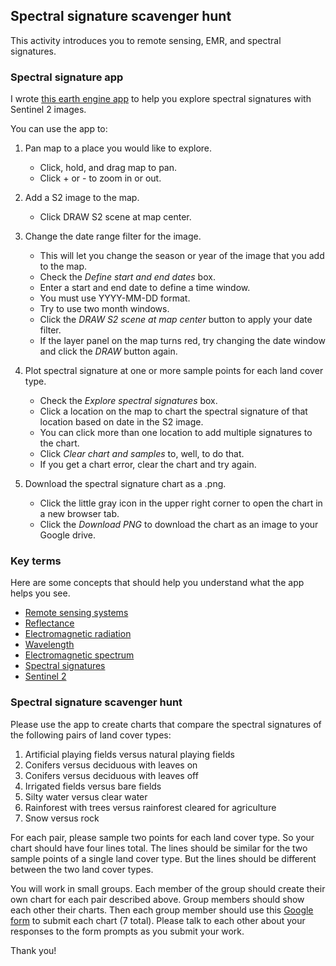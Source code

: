 ## Spectral signature scavenger hunt    

This activity introduces you to remote sensing, EMR, and spectral signatures.

### Spectral signature app   

I wrote [this earth engine app](https://jhowarth.users.earthengine.app/view/spectral-signatures) to help you explore spectral signatures with Sentinel 2 images.  

You can use the app to:   

1. Pan map to a place you would like to explore.  

    - Click, hold, and drag map to pan.  
    - Click + or - to zoom in or out.  


2. Add a S2 image to the map.

    - Click DRAW S2 scene at map center.  


3. Change the date range filter for the image.  

    - This will let you change the season or year of the image that you add to the map.  
    - Check the _Define start and end dates_ box.  
    - Enter a start and end date to define a time window.   
    - You must use YYYY-MM-DD format.
    - Try to use two month windows.  
    - Click the _DRAW S2 scene at map center_ button to apply your date filter.
    - If the layer panel on the map turns red, try changing the date window and click the _DRAW_ button again.  


4. Plot spectral signature at one or more sample points for each land cover type.  

    - Check the _Explore spectral signatures_ box.  
    - Click a location on the map to chart the spectral signature of that location based on date in the S2 image.  
    - You can click more than one location to add multiple signatures to the chart.  
    - Click _Clear chart and samples_ to, well, to do that.  
    - If you get a chart error, clear the chart and try again.  


5. Download the spectral signature chart as a .png.        

    - Click the little gray icon in the upper right corner to open the chart in a new browser tab.  
    - Click the _Download PNG_ to download the chart as an image to your Google drive.  


### Key terms

Here are some concepts that should help you understand what the app helps you see.   

- [Remote sensing systems](../glossary/glossary.md#remote-sensing-systems)    
- [Reflectance](../glossary/glossary.md#reflectance)   
- [Electromagnetic radiation](../glossary/glossary.md#electromagnetic-radiation-EMR)    
- [Wavelength](../glossary/glossary.md#wavelength)
- [Electromagnetic spectrum](../glossary/glossary.md#electromagnetic-spectrum)  
- [Spectral signatures](../glossary/glossary.md#spectral-signatures)
- [Sentinel 2](../glossary/glossary.md#sentinel-2)  

### Spectral signature scavenger hunt      

Please use the app to create charts that compare the spectral signatures of the following pairs of land cover types:  

1. Artificial playing fields versus natural playing fields
2. Conifers versus deciduous with leaves on  
3. Conifers versus deciduous with leaves off
4. Irrigated fields versus bare fields  
5. Silty water versus clear water  
6. Rainforest with trees versus rainforest cleared for agriculture  
7. Snow versus rock  

For each pair, please sample two points for each land cover type. So your chart should have four lines total. The lines should be similar for the two sample points of a single land cover type. But the lines should be different between the two land cover types.  

You will work in small groups. Each member of the group should create their own chart for each pair described above. Group members should show each other their charts. Then each group member should use this [Google form](https://forms.gle/QYYzrARLgsLnkpey5) to submit each chart (7 total). Please talk to each other about your responses to the form prompts as you submit your work.   

Thank you!    
